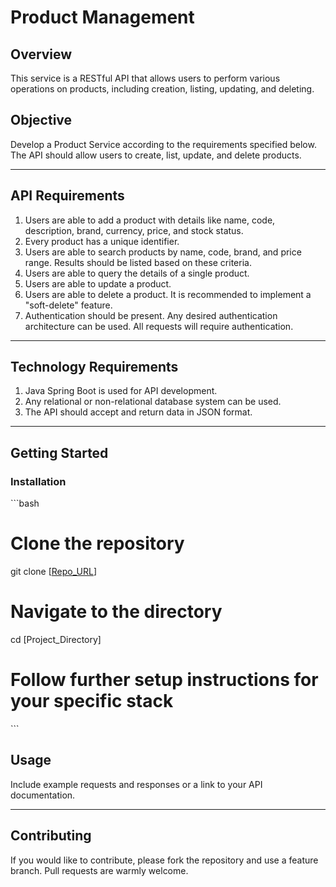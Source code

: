 # Product Management

## Overview

This service is a RESTful API that allows users to perform various operations on products, including creation, listing, updating, and deleting.

## Objective

Develop a Product Service according to the requirements specified below. The API should allow users to create, list, update, and delete products.

---

## API Requirements

1. Users are able to add a product with details like name, code, description, brand, currency, price, and stock status.
2. Every product has a unique identifier.
3. Users are able to search products by name, code, brand, and price range. Results should be listed based on these criteria.
4. Users are able to query the details of a single product.
5. Users are able to update a product.
6. Users are able to delete a product. It is recommended to implement a "soft-delete" feature.
7. Authentication should be present. Any desired authentication architecture can be used. All requests will require authentication.

---

## Technology Requirements

1. Java Spring Boot is used for API development.
2. Any relational or non-relational database system can be used.
3. The API should accept and return data in JSON format.

---

## Getting Started

### Installation

\`\`\`bash
# Clone the repository
git clone [[Repo_URL](https://github.com/bozkuya/Product_Management)]

# Navigate to the directory
cd [Project_Directory]

# Follow further setup instructions for your specific stack
\`\`\`


## Usage

Include example requests and responses or a link to your API documentation.

---

## Contributing

If you would like to contribute, please fork the repository and use a feature branch. Pull requests are warmly welcome.



